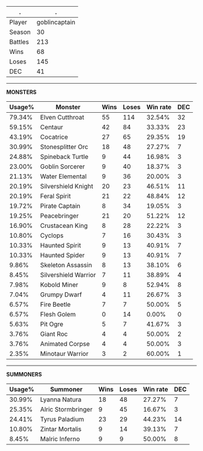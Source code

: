 .|.
|-|-
Player|goblincaptain
Season|30
Battles|213
Wins|68
Loses|145
DEC|41

---
**MONSTERS**

Usage%|Monster|Wins|Loses|Win rate|DEC|
-|-|-|-|-|-|
79.34%|Elven Cutthroat|55|114|32.54%|32|
59.15%|Centaur|42|84|33.33%|23|
43.19%|Cocatrice|27|65|29.35%|19|
30.99%|Stonesplitter Orc|18|48|27.27%|7|
24.88%|Spineback Turtle|9|44|16.98%|3|
23.00%|Goblin Sorcerer|9|40|18.37%|3|
21.13%|Water Elemental|9|36|20.00%|3|
20.19%|Silvershield Knight|20|23|46.51%|11|
20.19%|Feral Spirit|21|22|48.84%|12|
19.72%|Pirate Captain|8|34|19.05%|3|
19.25%|Peacebringer|21|20|51.22%|12|
16.90%|Crustacean King|8|28|22.22%|3|
10.80%|Cyclops|7|16|30.43%|3|
10.33%|Haunted Spirit|9|13|40.91%|7|
10.33%|Haunted Spider|9|13|40.91%|7|
9.86%|Skeleton Assassin|8|13|38.10%|6|
8.45%|Silvershield Warrior|7|11|38.89%|4|
7.98%|Kobold Miner|9|8|52.94%|8|
7.04%|Grumpy Dwarf|4|11|26.67%|3|
6.57%|Fire Beetle|7|7|50.00%|5|
6.57%|Flesh Golem|0|14|0.00%|0|
5.63%|Pit Ogre|5|7|41.67%|3|
3.76%|Giant Roc|4|4|50.00%|2|
3.76%|Animated Corpse|4|4|50.00%|3|
2.35%|Minotaur Warrior|3|2|60.00%|1|

---
**SUMMONERS**

Usage%|Summoner|Wins|Loses|Win rate|DEC|
-|-|-|-|-|-|
30.99%|Lyanna Natura|18|48|27.27%|7|
25.35%|Alric Stormbringer|9|45|16.67%|3|
24.41%|Tyrus Paladium|23|29|44.23%|14|
10.80%|Zintar Mortalis|9|14|39.13%|7|
8.45%|Malric Inferno|9|9|50.00%|8|
